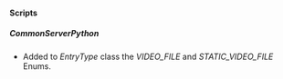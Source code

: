 
#### Scripts
##### CommonServerPython
- Added to *EntryType* class the *VIDEO_FILE* and *STATIC_VIDEO_FILE* Enums.
